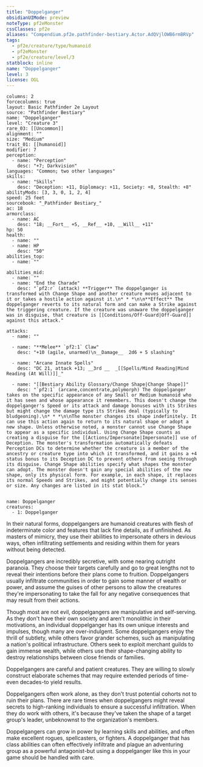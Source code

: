 ```yaml
---
title: "Doppelganger"
obsidianUIMode: preview
noteType: pf2eMonster
cssClasses: pf2e
aliases: "Compendium.pf2e.pathfinder-bestiary.Actor.AdQVjlOWB6rmBRVp" 
tags:
  - pf2e/creature/type/humanoid
  - pf2eMonster
  - pf2e/creature/level/3
statblock: inline
name: "Doppelganger"
level: 3
license: OGL
---
```


```statblock
columns: 2
forcecolumns: true
layout: Basic Pathfinder 2e Layout
source: "Pathfinder Bestiary"
name: "Doppelganger"
level: "Creature 3"
rare_03: [[Uncommon]]
alignment: ""
size: "Medium"
trait_01: [[humanoid]]
modifier: 7
perception:
  - name: "Perception"
    desc: "+7; Darkvision"
languages: "Common; two other languages"
skills:
  - name: "Skills"
    desc: "Deception: +11, Diplomacy: +11, Society: +8, Stealth: +8"
abilityMods: [3, 3, 0, 1, 2, 4]
speed: 25 feet
sourcebook: "_Pathfinder Bestiary_"
ac: 18
armorclass:
  - name: AC
    desc: "18; __Fort__ +5, __Ref__ +10, __Will__ +11"
hp: 50
health:
  - name: ""
  - name: HP
    desc: "50"
abilities_top:
  - name: ""

abilities_mid:
  - name: ""
  - name: "End the Charade"
    desc: "`pf2:r` (attack) **Trigger** The doppelganger is transformed with Change Shape and another creature moves adjacent to it or takes a hostile action against it.\n* * *\n\n**Effect** The doppelganger reverts to its natural form and can make a Strike against the triggering creature. If the creature was unaware the doppelganger was in disguise, that creature is [[Conditions/Off-Guard|Off-Guard]] against this attack."

attacks:
  - name: ""

  - name: "**Melee** `pf2:1` Claw"
    desc: "+10 (agile, unarmed)\n__Damage__  2d6 + 5 slashing"

  - name: "Arcane Innate Spells"
    desc: "DC 21, attack +13; __3rd __  _[[Spells/Mind Reading|Mind Reading (At Will)]]_"

  - name: "[[Bestiary Ability Glossary/Change Shape|Change Shape]]"
    desc: "`pf2:1` (arcane,concentrate,polymorph) The doppelganger takes on the specific appearance of any Small or Medium humanoid who it has seen and whose appearance it remembers. This doesn't change the doppelganger's Speed or its attack and damage bonuses with its Strikes but might change the damage type its Strikes deal (typically to bludgeoning).\n* * *\n\nThe monster changes its shape indefinitely. It can use this action again to return to its natural shape or adopt a new shape. Unless otherwise noted, a monster cannot use Change Shape to appear as a specific individual. Using Change Shape counts as creating a disguise for the [[Actions/Impersonate|Impersonate]] use of Deception. The monster's transformation automatically defeats Perception DCs to determine whether the creature is a member of the ancestry or creature type into which it transformed, and it gains a +4 status bonus to its Deception DC to prevent others from seeing through its disguise. Change Shape abilities specify what shapes the monster can adopt. The monster doesn't gain any special abilities of the new shape, only its physical form. For example, in each shape, it replaces its normal Speeds and Strikes, and might potentially change its senses or size. Any changes are listed in its stat block."
 
```

```encounter-table
name: Doppelganger
creatures:
  - 1: Doppelganger
```



In their natural forms, doppelgangers are humanoid creatures with flesh of indeterminate color and features that lack fine details, as if unfinished. As masters of mimicry, they use their abilities to impersonate others in devious ways, often infiltrating settlements and residing within them for years without being detected.

Doppelgangers are incredibly secretive, with some nearing outright paranoia. They choose their targets carefully and go to great lengths not to reveal their intentions before their plans come to fruition. Doppelgangers usually infiltrate communities in order to gain some manner of wealth or power, and assume the guises of other persons to allow the creatures they're impersonating to take the fall for any negative consequences that may result from their actions.

Though most are not evil, doppelgangers are manipulative and self-serving. As they don't have their own society and aren't monolithic in their motivations, an individual doppelganger has its own unique interests and impulses, though many are over-indulgent. Some doppelgangers enjoy the thrill of subtlety, while others favor grander schemes, such as manipulating a nation's political infrastructure. Others seek to exploit merchant guilds to gain immense wealth, while others use their shape-changing ability to destroy relationships between close friends or families.

Doppelgangers are careful and patient creatures. They are willing to slowly construct elaborate schemes that may require extended periods of time-even decades-to yield results.

Doppelgangers often work alone, as they don't trust potential cohorts not to ruin their plans. There are rare times when doppelgangers might reveal secrets to high-ranking individuals to ensure a successful infiltration. When they do work with others, it's because they've taken the shape of a target group's leader, unbeknownst to the organization's members.

Doppelgangers can grow in power by learning skills and abilities, and often make excellent rogues, spellcasters, or fighters. A doppelganger that has class abilities can often effectively infiltrate and plague an adventuring group as a powerful antagonist-but using a doppelganger like this in your game should be handled with care.
